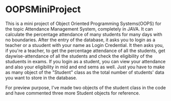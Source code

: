 # OOPSMiniProject
This is a mini project of Object Oriented Programming Systems(OOPS) for the topic Attendance Management System, completely in JAVA.
It can calculate the percentage attendance of many students for many days with no boundaries. After the entry of the database, it asks you to login as a teacher or a stuudent with your name as Login Credential.
It then asks you, if you're a teacher, to get the percentage attendance of all the students, get daywise-attendance of all the students and check the eligibility of the studuents in exams.
If you login as a student, you can view your attendance and also your eligibility in mid and end sems as well.
Just you have to make as many object of the "Student" class as the total number of students' data you want to store in the database.

For preview purpose, I've made two objects of the student class in the code and have commented three more Student objects for reference.
